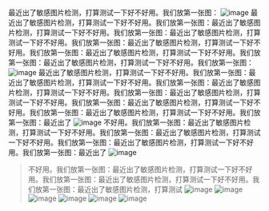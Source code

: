 最近出了敏感图片检测，打算测试一下好不好用。我们放第一张图：
![image](http://exp.0xccc.cc/test/0.jpg)
最近出了敏感图片检测，打算测试一下好不好用。我们放第一张图：最近出了敏感图片检测，打算测试一下好不好用。我们放第一张图：最近出了敏感图片检测，打算测试一下好不好用。我们放第一张图：最近出了敏感图片检测，打算测试一下好不好用。我们放第一张图：最近出了敏感图片检测，打算测试一下好不好用。我们放第一张图：最近出了敏感图片检测，打算测试一下好不好用。我们放第一张图：
![image](http://exp.0xccc.cc/test/1.jpg)
最近出了敏感图片检测，打算测试一下好不好用。我们放第一张图：最近出了敏感图片检测，打算测试一下好不好用。我们放第一张图：最近出了敏感图片检测，打算测试一下好不好用。我们放第一张图：最近出了敏感图片检测，打算测试一下好不好用。我们放第一张图：最近出了敏感图片检测，打算测试一下好不好用。我们放第一张图：最近出了敏感图片检测，打算测试一下好不好用。我们放第一张图：最近出了
![image](http://exp.0xccc.cc/test/3.jpg)
不好用。我们放第一张图：最近出了敏感图片检测，打算测试一下好不好用。我们放第一张图：最近出了敏感图片检测，打算测试一下好不好用。我们放第一张图：最近出了敏感图片检测，打算测试一下好不好用。我们放第一张图：最近出了
![image](http://exp.0xccc.cc/test/4.jpg)
> 不好用。我们放第一张图：最近出了敏感图片检测，打算测试一下好不好用。我们放第一张图：最近出了敏感图片检测，打算测试一下好不好用。我们放第一张图：最近出了敏感图片检测，打算测试
![image](http://exp.0xccc.cc/test/5.jpg)
![image](http://exp.0xccc.cc/test/6.jpg)
![image](http://exp.0xccc.cc/test/7.jpg)
![image](http://exp.0xccc.cc/test/8.jpg)
![image](http://exp.0xccc.cc/test/9.jpg)
![image](http://exp.0xccc.cc/test/10.jpg)
